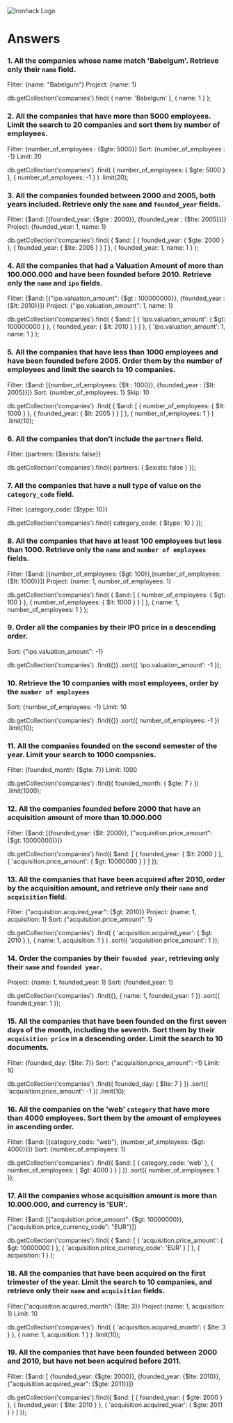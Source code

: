 ![Ironhack Logo](https://i.imgur.com/1QgrNNw.png)

# Answers

### 1. All the companies whose name match 'Babelgum'. Retrieve only their `name` field.

Filter: {name: "Babelgum"}
Project: {name: 1}

db.getCollection('companies').find(
{ name: 'Babelgum' },
{ name: 1 }
);

### 2. All the companies that have more than 5000 employees. Limit the search to 20 companies and sort them by **number of employees**.

Filter: {number_of_employees : {$gte: 5000}}
Sort: {number_of_employees : -1}
Limit: 20

db.getCollection('companies')
.find(
{ number_of_employees: { $gte: 5000 } },
{ number_of_employees: -1 }
)
.limit(20);

### 3. All the companies founded between 2000 and 2005, both years included. Retrieve only the `name` and `founded_year` fields.

Filter: {$and: [{founded_year: {$gte : 2000}}, {founded_year : {$lte: 2005}}]}
Project: {founded_year: 1, name: 1}

db.getCollection('companies').find(
{
$and: [
{ founded_year: { $gte: 2000 } },
{ founded_year: { $lte: 2005 } }
]
},
{ founded_year: 1, name: 1 }
);

### 4. All the companies that had a Valuation Amount of more than 100.000.000 and have been founded before 2010. Retrieve only the `name` and `ipo` fields.

Filter: {$and: [{"ipo.valuation_amount": {$gt : 100000000}}, {founded_year : {$lt: 2010}}]}
Project: {"ipo.valuation_amount": 1, name: 1}

db.getCollection('companies').find(
{
$and: [
{
'ipo.valuation_amount': { $gt: 100000000 }
},
{ founded_year: { $lt: 2010 } }
]
},
{ 'ipo.valuation_amount': 1, name: 1 }
);

### 5. All the companies that have less than 1000 employees and have been founded before 2005. Order them by the number of employees and limit the search to 10 companies.

Filter: {$and: [{number_of_employees: {$lt : 1000}}, {founded_year : {$lt: 2005}}]}
Sort: {number_of_employees: 1}
Skip: 10

db.getCollection('companies')
.find(
{
$and: [
{ number_of_employees: { $lt: 1000 } },
{ founded_year: { $lt: 2005 } }
]
},
{ number_of_employees: 1 }
)
.limit(10);

### 6. All the companies that don't include the `partners` field.

Filter: {partners: {$exists: false}}

db.getCollection('companies').find({
partners: { $exists: false }
});

### 7. All the companies that have a null type of value on the `category_code` field.

Filter: {category_code: {$type: 10}}

db.getCollection('companies').find({
category_code: { $type: 10 }
});

### 8. All the companies that have at least 100 employees but less than 1000. Retrieve only the `name` and `number of employees` fields.

Filter: {$and: [{number_of_employees: {$gt: 100}},{number_of_employees: {$lt: 1000}}]}
Project: {name: 1, number_of_employees: 1}

db.getCollection('companies').find(
{
$and: [
{ number_of_employees: { $gt: 100 } },
{ number_of_employees: { $lt: 1000 } }
]
},
{ name: 1, number_of_employees: 1 }
);

### 9. Order all the companies by their IPO price in a descending order.

Sort: {"ipo.valuation_amount": -1}

db.getCollection('companies')
.find({})
.sort({ 'ipo.valuation_amount': -1 });

### 10. Retrieve the 10 companies with most employees, order by the `number of employees`

Sort: {number_of_employees: -1}
Limit: 10

db.getCollection('companies')
.find({})
.sort({ number_of_employees: -1 })
.limit(10);

### 11. All the companies founded on the second semester of the year. Limit your search to 1000 companies.

Filter: {founded_month: {$gte: 7}}
Limit: 1000

db.getCollection('companies')
.find({ founded_month: { $gte: 7 } })
.limit(1000);

### 12. All the companies founded before 2000 that have an acquisition amount of more than 10.000.000

Filter: {$and: [{founded_year: {$lt: 2000}}, {"acquisition.price_amount": {$gt: 10000000}}]}

db.getCollection('companies').find({
$and: [
{ founded_year: { $lt: 2000 } },
{
'acquisition.price_amount': {
$gt: 10000000
}
}
]
});

### 13. All the companies that have been acquired after 2010, order by the acquisition amount, and retrieve only their `name` and `acquisition` field.

Filter: {"acquisition.acquired_year": {$gt: 2010}}
Project: {name: 1, acquisition: 1}
Sort: {"acquisition.price_amount": 1}

db.getCollection('companies')
.find(
{
'acquisition.acquired_year': { $gt: 2010 }
},
{ name: 1, acquisition: 1 }
)
.sort({ 'acquisition.price_amount': 1 });

### 14. Order the companies by their `founded year`, retrieving only their `name` and `founded year`.

Project: {name: 1, founded_year: 1}
Sort: {founded_year: 1}

db.getCollection('companies')
.find({}, { name: 1, founded_year: 1 })
.sort({ founded_year: 1 });

### 15. All the companies that have been founded on the first seven days of the month, including the seventh. Sort them by their `acquisition price` in a descending order. Limit the search to 10 documents.

Filter: {founded_day: {$lte: 7}}
Sort: {"acquisition.price_amount": -1}
Limit: 10

db.getCollection('companies')
.find({ founded_day: { $lte: 7 } })
.sort({ 'acquisition.price_amount': -1 })
.limit(10);

### 16. All the companies on the 'web' `category` that have more than 4000 employees. Sort them by the amount of employees in ascending order.

Filter: {$and: [{category_code: "web"}, {number_of_employees: {$gt: 4000}}]}
Sort: {number_of_employees: 1}

db.getCollection('companies')
.find({
$and: [
{ category_code: 'web' },
{ number_of_employees: { $gt: 4000 } }
]
})
.sort({ number_of_employees: 1 });

### 17. All the companies whose acquisition amount is more than 10.000.000, and currency is 'EUR'.

Filter: {$and: [{"acquisition.price_amount": {$gt: 10000000}}, {"acquisition.price_currency_code": "EUR"}]}

db.getCollection('companies').find(
{
$and: [
{
'acquisition.price_amount': {
$gt: 10000000
}
},
{ 'acquisition.price_currency_code': 'EUR' }
]
},
{ acquisition: 1 }
);

### 18. All the companies that have been acquired on the first trimester of the year. Limit the search to 10 companies, and retrieve only their `name` and `acquisition` fields.

Filter:{"acquisition.acquired_month": {$lte: 3}}
Project:{name: 1, acquisition: 1}
Limit: 10

db.getCollection('companies')
.find(
{ 'acquisition.acquired_month': { $lte: 3 } },
{ name: 1, acquisition: 1 }
)
.limit(10);

### 19. All the companies that have been founded between 2000 and 2010, but have not been acquired before 2011.

Filter: {$and: [ {founded_year: {$gte: 2000}}, {founded_year: {$lte: 2010}}, {"acquisition.acquired_year": {$gte: 2011}}]}

db.getCollection('companies').find({
$and: [
{ founded_year: { $gte: 2000 } },
{ founded_year: { $lte: 2010 } },
{
'acquisition.acquired_year': { $gte: 2011 }
}
]
});
